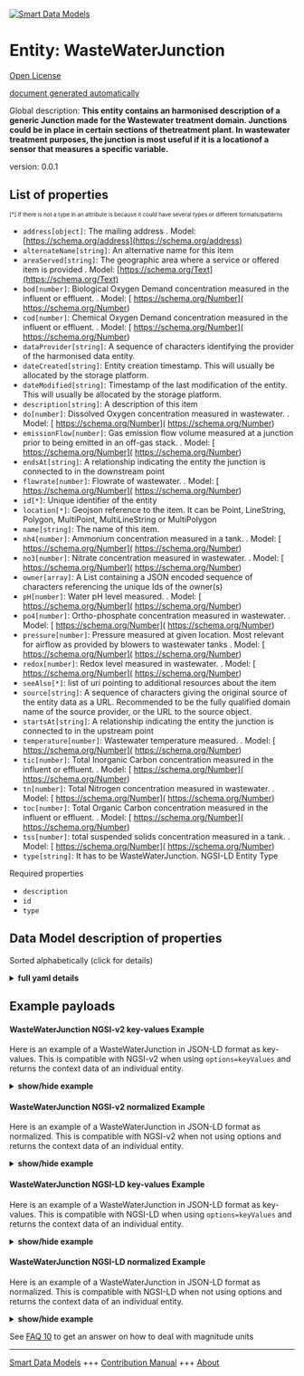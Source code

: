 <!-- 10-Header -->  
[![Smart Data Models](https://smartdatamodels.org/wp-content/uploads/2022/01/SmartDataModels_logo.png "Logo")](https://smartdatamodels.org)  
Entity: WasteWaterJunction  
==========================<!-- /10-Header -->  
<!-- 15-License -->  
[Open License](https://github.com/smart-data-models//dataModel.WasteWater/blob/master/WasteWaterJunction/LICENSE.md)  
[document generated automatically](https://docs.google.com/presentation/d/e/2PACX-1vTs-Ng5dIAwkg91oTTUdt8ua7woBXhPnwavZ0FxgR8BsAI_Ek3C5q97Nd94HS8KhP-r_quD4H0fgyt3/pub?start=false&loop=false&delayms=3000#slide=id.gb715ace035_0_60)  
<!-- /15-License -->  
<!-- 20-Description -->  
Global description: **This entity contains an harmonised description of a generic Junction made for the Wastewater treatment domain. Junctions could be in place in certain sections of thetreatment plant. In wastewater treatment purposes, the junction is most useful if it is a locationof a sensor that measures a specific variable.**  
version: 0.0.1  
<!-- /20-Description -->  
<!-- 30-PropertiesList -->  

## List of properties  

<sup><sub>[*] If there is not a type in an attribute is because it could have several types or different formats/patterns</sub></sup>  
- `address[object]`: The mailing address  . Model: [https://schema.org/address](https://schema.org/address)- `alternateName[string]`: An alternative name for this item  - `areaServed[string]`: The geographic area where a service or offered item is provided  . Model: [https://schema.org/Text](https://schema.org/Text)- `bod[number]`: Biological Oxygen Demand concentration measured in the influent or effluent.  . Model: [ https://schema.org/Number]( https://schema.org/Number)- `cod[number]`: Chemical Oxygen Demand concentration measured in the influent or effluent.  . Model: [ https://schema.org/Number]( https://schema.org/Number)- `dataProvider[string]`: A sequence of characters identifying the provider of the harmonised data entity.  - `dateCreated[string]`: Entity creation timestamp. This will usually be allocated by the storage platform.  - `dateModified[string]`: Timestamp of the last modification of the entity. This will usually be allocated by the storage platform.  - `description[string]`: A description of this item  - `do[number]`: Dissolved Oxygen concentration measured in wastewater.  . Model: [ https://schema.org/Number]( https://schema.org/Number)- `emissionFlow[number]`: Gas emission flow volume measured at a junction prior to being emitted in an off-gas stack.  . Model: [ https://schema.org/Number]( https://schema.org/Number)- `endsAt[string]`: A relationship indicating the entity the junction is connected to in the downstream point  - `flowrate[number]`: Flowrate of wastewater.  . Model: [ https://schema.org/Number]( https://schema.org/Number)- `id[*]`: Unique identifier of the entity  - `location[*]`: Geojson reference to the item. It can be Point, LineString, Polygon, MultiPoint, MultiLineString or MultiPolygon  - `name[string]`: The name of this item.  - `nh4[number]`: Ammonium concentration measured in a tank.  . Model: [ https://schema.org/Number]( https://schema.org/Number)- `no3[number]`: Nitrate concentration measured in wastewater.  . Model: [ https://schema.org/Number]( https://schema.org/Number)- `owner[array]`: A List containing a JSON encoded sequence of characters referencing the unique Ids of the owner(s)  - `pH[number]`: Water pH level measured.  . Model: [ https://schema.org/Number]( https://schema.org/Number)- `po4[number]`: Ortho-phosphate concentration measured in wastewater.  . Model: [ https://schema.org/Number]( https://schema.org/Number)- `pressure[number]`: Pressure measured at given location. Most relevant for airflow as provided by blowers to wastewater tanks  . Model: [ https://schema.org/Number]( https://schema.org/Number)- `redox[number]`: Redox level measured in wastewater.  . Model: [ https://schema.org/Number]( https://schema.org/Number)- `seeAlso[*]`: list of uri pointing to additional resources about the item  - `source[string]`: A sequence of characters giving the original source of the entity data as a URL. Recommended to be the fully qualified domain name of the source provider, or the URL to the source object.  - `startsAt[string]`: A relationship indicating the entity the junction is connected to in the upstream point  - `temperature[number]`: Wastewater temperature measured.  . Model: [ https://schema.org/Number]( https://schema.org/Number)- `tic[number]`: Total Inorganic Carbon concentration measured in the influent or effluent.  . Model: [ https://schema.org/Number]( https://schema.org/Number)- `tn[number]`: Total Nitrogen concentration measured in wastewater.  . Model: [ https://schema.org/Number]( https://schema.org/Number)- `toc[number]`: Total Organic Carbon concentration measured in the influent or effluent.  . Model: [ https://schema.org/Number]( https://schema.org/Number)- `tss[number]`: total suspended solids concentration measured in a tank.  . Model: [ https://schema.org/Number]( https://schema.org/Number)- `type[string]`: It has to be WasteWaterJunction. NGSI-LD Entity Type  <!-- /30-PropertiesList -->  
<!-- 35-RequiredProperties -->  
Required properties  
- `description`  - `id`  - `type`  <!-- /35-RequiredProperties -->  
<!-- 40-RequiredProperties -->  
<!-- /40-RequiredProperties -->  
<!-- 50-DataModelHeader -->  
## Data Model description of properties  
Sorted alphabetically (click for details)  
<!-- /50-DataModelHeader -->  
<!-- 60-ModelYaml -->  
<details><summary><strong>full yaml details</strong></summary>    
```yaml  
WasteWaterJunction:    
  description: 'This entity contains an harmonised description of a generic Junction made for the Wastewater treatment domain. Junctions could be in place in certain sections of thetreatment plant. In wastewater treatment purposes, the junction is most useful if it is a locationof a sensor that measures a specific variable.'    
  properties:    
    address:    
      description: 'The mailing address'    
      properties:    
        addressCountry:    
          description: 'Property. The country. For example, Spain. Model:''https://schema.org/addressCountry'''    
          type: string    
        addressLocality:    
          description: 'Property. The locality in which the street address is, and which is in the region. Model:''https://schema.org/addressLocality'''    
          type: string    
        addressRegion:    
          description: 'Property. The region in which the locality is, and which is in the country. Model:''https://schema.org/addressRegion'''    
          type: string    
        postOfficeBoxNumber:    
          description: 'Property. The post office box number for PO box addresses. For example, 03578. Model:''https://schema.org/postOfficeBoxNumber'''    
          type: string    
        postalCode:    
          description: 'Property. The postal code. For example, 24004. Model:''https://schema.org/https://schema.org/postalCode'''    
          type: string    
        streetAddress:    
          description: 'Property. The street address. Model:''https://schema.org/streetAddress'''    
          type: string    
      type: object    
      x-ngsi:    
        model: https://schema.org/address    
        type: Property    
    alternateName:    
      description: 'An alternative name for this item'    
      type: string    
      x-ngsi:    
        type: Property    
    areaServed:    
      description: 'The geographic area where a service or offered item is provided'    
      type: string    
      x-ngsi:    
        model: https://schema.org/Text    
        type: Property    
    bod:    
      description: 'Biological Oxygen Demand concentration measured in the influent or effluent.'    
      type: number    
      x-ngsi:    
        model: ' https://schema.org/Number'    
        type: Property    
        units: ' mg/L'    
    cod:    
      description: 'Chemical Oxygen Demand concentration measured in the influent or effluent.'    
      type: number    
      x-ngsi:    
        model: ' https://schema.org/Number'    
        type: Property    
        units: ' mg/L'    
    dataProvider:    
      description: 'A sequence of characters identifying the provider of the harmonised data entity.'    
      type: string    
      x-ngsi:    
        type: Property    
    dateCreated:    
      description: 'Entity creation timestamp. This will usually be allocated by the storage platform.'    
      format: date-time    
      type: string    
      x-ngsi:    
        type: Property    
    dateModified:    
      description: 'Timestamp of the last modification of the entity. This will usually be allocated by the storage platform.'    
      format: date-time    
      type: string    
      x-ngsi:    
        type: Property    
    description:    
      description: 'A description of this item'    
      type: string    
      x-ngsi:    
        type: Property    
    do:    
      description: 'Dissolved Oxygen concentration measured in wastewater.'    
      type: number    
      x-ngsi:    
        model: ' https://schema.org/Number'    
        type: Property    
        units: ' mg/L'    
    emissionFlow:    
      description: 'Gas emission flow volume measured at a junction prior to being emitted in an off-gas stack.'    
      type: number    
      x-ngsi:    
        model: ' https://schema.org/Number'    
        type: Property    
        units: ' m3'    
    endsAt:    
      description: 'A relationship indicating the entity the junction is connected to in the downstream point'    
      format: uri    
      type: string    
      x-ngsi:    
        type: Relationship    
    flowrate:    
      description: 'Flowrate of wastewater.'    
      type: number    
      x-ngsi:    
        model: ' https://schema.org/Number'    
        type: Property    
        units: ' m3/h'    
    id:    
      anyOf: &wastewaterjunction_-_properties_-_owner_-_items_-_anyof    
        - description: 'Property. Identifier format of any NGSI entity'    
          maxLength: 256    
          minLength: 1    
          pattern: ^[\w\-\.\{\}\$\+\*\[\]`|~^@!,:\\]+$    
          type: string    
        - description: 'Property. Identifier format of any NGSI entity'    
          format: uri    
          type: string    
      description: 'Unique identifier of the entity'    
      x-ngsi:    
        type: Property    
    location:    
      description: 'Geojson reference to the item. It can be Point, LineString, Polygon, MultiPoint, MultiLineString or MultiPolygon'    
      oneOf:    
        - description: 'GeoProperty. Geojson reference to the item. Point'    
          properties:    
            bbox:    
              items:    
                type: number    
              minItems: 4    
              type: array    
            coordinates:    
              items:    
                type: number    
              minItems: 2    
              type: array    
            type:    
              enum:    
                - Point    
              type: string    
          required:    
            - type    
            - coordinates    
          title: 'GeoJSON Point'    
          type: object    
        - description: 'GeoProperty. Geojson reference to the item. LineString'    
          properties:    
            bbox:    
              items:    
                type: number    
              minItems: 4    
              type: array    
            coordinates:    
              items:    
                items:    
                  type: number    
                minItems: 2    
                type: array    
              minItems: 2    
              type: array    
            type:    
              enum:    
                - LineString    
              type: string    
          required:    
            - type    
            - coordinates    
          title: 'GeoJSON LineString'    
          type: object    
        - description: 'GeoProperty. Geojson reference to the item. Polygon'    
          properties:    
            bbox:    
              items:    
                type: number    
              minItems: 4    
              type: array    
            coordinates:    
              items:    
                items:    
                  items:    
                    type: number    
                  minItems: 2    
                  type: array    
                minItems: 4    
                type: array    
              type: array    
            type:    
              enum:    
                - Polygon    
              type: string    
          required:    
            - type    
            - coordinates    
          title: 'GeoJSON Polygon'    
          type: object    
        - description: 'GeoProperty. Geojson reference to the item. MultiPoint'    
          properties:    
            bbox:    
              items:    
                type: number    
              minItems: 4    
              type: array    
            coordinates:    
              items:    
                items:    
                  type: number    
                minItems: 2    
                type: array    
              type: array    
            type:    
              enum:    
                - MultiPoint    
              type: string    
          required:    
            - type    
            - coordinates    
          title: 'GeoJSON MultiPoint'    
          type: object    
        - description: 'GeoProperty. Geojson reference to the item. MultiLineString'    
          properties:    
            bbox:    
              items:    
                type: number    
              minItems: 4    
              type: array    
            coordinates:    
              items:    
                items:    
                  items:    
                    type: number    
                  minItems: 2    
                  type: array    
                minItems: 2    
                type: array    
              type: array    
            type:    
              enum:    
                - MultiLineString    
              type: string    
          required:    
            - type    
            - coordinates    
          title: 'GeoJSON MultiLineString'    
          type: object    
        - description: 'GeoProperty. Geojson reference to the item. MultiLineString'    
          properties:    
            bbox:    
              items:    
                type: number    
              minItems: 4    
              type: array    
            coordinates:    
              items:    
                items:    
                  items:    
                    items:    
                      type: number    
                    minItems: 2    
                    type: array    
                  minItems: 4    
                  type: array    
                type: array    
              type: array    
            type:    
              enum:    
                - MultiPolygon    
              type: string    
          required:    
            - type    
            - coordinates    
          title: 'GeoJSON MultiPolygon'    
          type: object    
      x-ngsi:    
        type: GeoProperty    
    name:    
      description: 'The name of this item.'    
      type: string    
      x-ngsi:    
        type: Property    
    nh4:    
      description: 'Ammonium concentration measured in a tank.'    
      type: number    
      x-ngsi:    
        model: ' https://schema.org/Number'    
        type: Property    
        units: ' mg/L'    
    no3:    
      description: 'Nitrate concentration measured in wastewater.'    
      type: number    
      x-ngsi:    
        model: ' https://schema.org/Number'    
        type: Property    
        units: ' mg/L'    
    owner:    
      description: 'A List containing a JSON encoded sequence of characters referencing the unique Ids of the owner(s)'    
      items:    
        anyOf: *wastewaterjunction_-_properties_-_owner_-_items_-_anyof    
        description: 'Property. Unique identifier of the entity'    
      type: array    
      x-ngsi:    
        type: Property    
    pH:    
      description: 'Water pH level measured.'    
      type: number    
      x-ngsi:    
        model: ' https://schema.org/Number'    
        type: Property    
    po4:    
      description: 'Ortho-phosphate concentration measured in wastewater.'    
      type: number    
      x-ngsi:    
        model: ' https://schema.org/Number'    
        type: Property    
        units: ' mg/L'    
    pressure:    
      description: 'Pressure measured at given location. Most relevant for airflow as provided by blowers to wastewater tanks'    
      type: number    
      x-ngsi:    
        model: ' https://schema.org/Number'    
        type: Property    
        units: ' kPa'    
    redox:    
      description: 'Redox level measured in wastewater.'    
      type: number    
      x-ngsi:    
        model: ' https://schema.org/Number'    
        type: Property    
        units: ' mV'    
    seeAlso:    
      description: 'list of uri pointing to additional resources about the item'    
      oneOf:    
        - items:    
            format: uri    
            type: string    
          minItems: 1    
          type: array    
        - format: uri    
          type: string    
      x-ngsi:    
        type: Property    
    source:    
      description: 'A sequence of characters giving the original source of the entity data as a URL. Recommended to be the fully qualified domain name of the source provider, or the URL to the source object.'    
      type: string    
      x-ngsi:    
        type: Property    
    startsAt:    
      description: 'A relationship indicating the entity the junction is connected to in the upstream point'    
      format: uri    
      type: string    
      x-ngsi:    
        type: Relationship    
    temperature:    
      description: 'Wastewater temperature measured.'    
      type: number    
      x-ngsi:    
        model: ' https://schema.org/Number'    
        type: Property    
        units: ' Celsius'    
    tic:    
      description: 'Total Inorganic Carbon concentration measured in the influent or effluent.'    
      type: number    
      x-ngsi:    
        model: ' https://schema.org/Number'    
        type: Property    
        units: ' mg/L'    
    tn:    
      description: 'Total Nitrogen concentration measured in wastewater.'    
      type: number    
      x-ngsi:    
        model: ' https://schema.org/Number'    
        type: Property    
        units: ' mg/L'    
    toc:    
      description: 'Total Organic Carbon concentration measured in the influent or effluent.'    
      type: number    
      x-ngsi:    
        model: ' https://schema.org/Number'    
        type: Property    
        units: ' mg/L'    
    tss:    
      description: 'total suspended solids concentration measured in a tank.'    
      type: number    
      x-ngsi:    
        model: ' https://schema.org/Number'    
        type: Property    
        units: ' mg/L'    
    type:    
      description: 'It has to be WasteWaterJunction. NGSI-LD Entity Type'    
      enum:    
        - WasteWaterJunction    
      type: string    
      x-ngsi:    
        type: Property    
  required:    
    - id    
    - type    
    - description    
  type: object    
  x-derived-from: ""    
  x-disclaimer: 'Redistribution and use in source and binary forms, with or without modification, are permitted  provided that the license conditions are met. Copyleft (c) 2021 Contributors to Smart Data Models Program'    
  x-license-url: https://github.com/smart-data-models/dataModel.WasteWater/blob/master/WasteWaterJunction/LICENSE.md    
  x-model-schema: https://smart-data-models.github.io/data-models/specs/WasteWaterTreatment/WasteWaterJunction/schema.json    
  x-model-tags: ""    
  x-version: 0.0.1    
```  
</details>    
<!-- /60-ModelYaml -->  
<!-- 70-MiddleNotes -->  
<!-- /70-MiddleNotes -->  
<!-- 80-Examples -->  
## Example payloads    
#### WasteWaterJunction NGSI-v2 key-values Example    
Here is an example of a WasteWaterJunction in JSON-LD format as key-values. This is compatible with NGSI-v2 when  using `options=keyValues` and returns the context data of an individual entity.  
<details><summary><strong>show/hide example</strong></summary>    
```json  
{  
  "id": "urn:ngsi-ld:WasteWaterJunction:junction2",  
  "type": "WasteWaterJunction",  
  "name": "Junction 2",  
  "description": "A junction in the treatment lane representing a sampling location for the effluent wastewater.",  
  "nh4": 0.5,  
  "no3": 5.2,  
  "do": 1.2,  
  "redox": 250,  
  "tn": 7.18,  
  "toc": 16.28,  
  "po4": 0.29,  
  "bod": 2.44,  
  "cod": 36.6,  
  "flowrate": 27650,  
  "temperature": 16,  
  "pH": 7.8,  
  "startsAt": "urn:ngsi-ld:WasteWaterTank:secondarySettler2a"  
}  
```  
</details>  
#### WasteWaterJunction NGSI-v2 normalized Example    
Here is an example of a WasteWaterJunction in JSON-LD format as normalized. This is compatible with NGSI-v2 when not using options and returns the context data of an individual entity.  
<details><summary><strong>show/hide example</strong></summary>    
```json  
{  
  "id": "urn:ngsi-ld:WasteWaterJunction:junction2",  
  "type": "WasteWaterJunction",  
  "name": {  
    "type": "Text",  
    "value": "Junction 2"  
  },  
  "description": {  
    "type": "Text",  
    "value": "A junction in the treatment lane representing a sampling location for the effluent wastewater."  
  },  
  "nh4": {  
    "type": "Number",  
    "value": 0.5  
  },  
  "no3": {  
    "type": "Number",  
    "value": 5.2  
  },  
  "do": {  
    "type": "Number",  
    "value": 1.2  
  },  
  "redox": {  
    "type": "Number",  
    "value": 250  
  },  
  "tn": {  
    "type": "Number",  
    "value": 7.18  
  },  
  "toc": {  
    "type": "Number",  
    "value": 16.28  
  },  
  "po4": {  
    "type": "Number",  
    "value": 0.29  
  },  
  "bod": {  
    "type": "Number",  
    "value": 2.44  
  },  
  "cod": {  
    "type": "Number",  
    "value": 36.6  
  },  
  "flowrate": {  
    "type": "Number",  
    "value": 27650  
  },  
  "temperature": {  
    "type": "Number",  
    "value": 16  
  },  
  "pH": {  
    "type": "Number",  
    "value": 7.8  
  },  
  "startsAt": {  
    "type": "Relationship",  
    "value": "urn:ngsi-ld:WasteWaterTank:secondarySettler2a"  
  }  
}  
```  
</details>  
#### WasteWaterJunction NGSI-LD key-values Example    
Here is an example of a WasteWaterJunction in JSON-LD format as key-values. This is compatible with NGSI-LD when  using `options=keyValues` and returns the context data of an individual entity.  
<details><summary><strong>show/hide example</strong></summary>    
```json  
{  
    "id": "urn:ngsi-ld:WasteWaterJunction:junction2",  
    "type": "WasteWaterJunction",  
    "bod": 2.44,  
    "cod": 36.6,  
    "description": "A junction in the treatment lane representing a sampling location for the effluent wastewater.",  
    "do": 1.2,  
    "flowrate": 27650,  
    "name": "Junction 2",  
    "nh4": 0.5,  
    "no3": 5.2,  
    "pH": 7.8,  
    "po4": 0.29,  
    "redox": 250,  
    "startsAt": "urn:ngsi-ld:WasteWaterTank:secondarySettler2a",  
    "temperature": 16,  
    "tn": 7.18,  
    "toc": 16.28,  
    "@context": [  
        "https://raw.githubusercontent.com/smart-data-models/dataModel.WasteWater/master/context.jsonld"  
    ]  
}  
```  
</details>  
#### WasteWaterJunction NGSI-LD normalized Example    
Here is an example of a WasteWaterJunction in JSON-LD format as normalized. This is compatible with NGSI-LD when not using options and returns the context data of an individual entity.  
<details><summary><strong>show/hide example</strong></summary>    
```json  
{  
    "id": "urn:ngsi-ld:WasteWaterJunction:junction2",  
    "type": "WasteWaterJunction",  
    "bod": {  
        "type": "Property",  
        "value": 2.44  
    },  
    "cod": {  
        "type": "Property",  
        "value": 36.6  
    },  
    "description": {  
        "type": "Property",  
        "value": "A junction in the treatment lane representing a sampling location for the effluent wastewater."  
    },  
    "do": {  
        "type": "Property",  
        "value": 1.2  
    },  
    "flowrate": {  
        "type": "Property",  
        "value": 27650  
    },  
    "name": {  
        "type": "Property",  
        "value": "Junction 2"  
    },  
    "nh4": {  
        "type": "Property",  
        "value": 0.5  
    },  
    "no3": {  
        "type": "Property",  
        "value": 5.2  
    },  
    "pH": {  
        "type": "Property",  
        "value": 7.8  
    },  
    "po4": {  
        "type": "Property",  
        "value": 0.29  
    },  
    "redox": {  
        "type": "Property",  
        "value": 250  
    },  
    "startsAt": {  
        "type": "Relationship",  
        "object": "urn:ngsi-ld:WasteWaterTank:secondarySettler2a"  
    },  
    "temperature": {  
        "type": "Property",  
        "value": 16  
    },  
    "tn": {  
        "type": "Property",  
        "value": 7.18  
    },  
    "toc": {  
        "type": "Property",  
        "value": 16.28  
    },  
    "@context": [  
        "https://raw.githubusercontent.com/smart-data-models/dataModel.WasteWater/master/context.jsonld"  
    ]  
}  
```  
</details><!-- /80-Examples -->  
<!-- 90-FooterNotes -->  
<!-- /90-FooterNotes -->  
<!-- 95-Units -->  
See [FAQ 10](https://smartdatamodels.org/index.php/faqs/) to get an answer on how to deal with magnitude units  
<!-- /95-Units -->  
<!-- 97-LastFooter -->  
---  
[Smart Data Models](https://smartdatamodels.org) +++ [Contribution Manual](https://bit.ly/contribution_manual) +++ [About](https://bit.ly/Introduction_SDM)<!-- /97-LastFooter -->  
